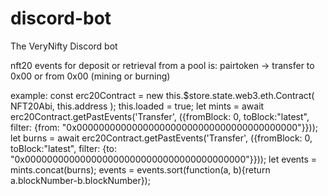 # discord-bot
The VeryNifty Discord bot


nft20 events for deposit or retrieval from a pool is:
pairtoken -> transfer to 0x00 or from 0x00 (mining or burning)

example:
  const erc20Contract = new this.$store.state.web3.eth.Contract(
          NFT20Abi,
          this.address
        );
        this.loaded = true;
        let mints = await erc20Contract.getPastEvents('Transfer', ({fromBlock: 0, toBlock:"latest", filter: {from: "0x0000000000000000000000000000000000000000"}}));
        let burns = await erc20Contract.getPastEvents('Transfer', ({fromBlock: 0, toBlock:"latest", filter: {to: "0x0000000000000000000000000000000000000000"}}));
        let events = mints.concat(burns);
        events = events.sort(function(a, b){return a.blockNumber-b.blockNumber});
        
        
        
